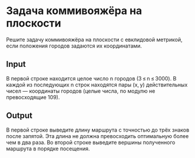 # Задача коммивояжёра на плоскости
Решите задачу коммивояжёра на плоскости с евклидовой метрикой, если положения городов задаются их координатами.

## Input
В первой строке находится целое число n городов (3 ≤ n ≤ 3000). В каждой из последующих n строк находятся пары (x, y) действительных чисел — координаты городов (целые числа, по модулю не превосходящие 109).

## Output
В первой строке выведите длину маршрута c точностью до трёх знаков после запятой. Эта длина не должна превосходить оптимальную более чем в два раза. Во второй строке выведите вершины полученного маршрута в порядке посещения.
